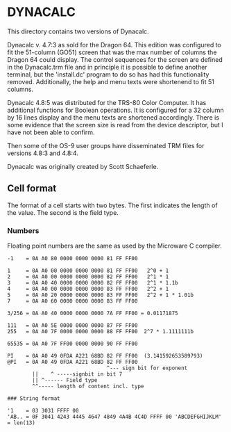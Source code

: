 # DYNACALC

This directory contains two versions of Dynacalc.

Dynacalc v. 4.7:3 as sold for the Dragon 64. This edition was configured
to fit the 51-column (GO51) screen that was the max number of columns the
Dragon 64 could display. The control sequences for the screen are
defined in the Dynacalc.trm file and in principle it is possible to
define another terminal, but the 'install.dc' program to do so has had
this functionality removed. Additionally, the help and menu texts were shortenend
to fit 51 columns.

Dynacalc 4.8:5 was distributed for the TRS-80 Color Computer. It has additional
functions for Boolean operations. It is configured for a 32 column by 16 lines display
and the menu texts are shortened accordingly. There is some evidence that the screen
size is read from the device descriptor, but I have not been able to confirm.

Then some of the OS-9 user groups have disseminated TRM files for versions 4.8:3 and 4.8:4.

Dynacalc was originally created by Scott Schaeferle.

## Cell format

The format of a cell starts with two bytes. The first indicates the length of the value.
The second is the field type. 

### Numbers

Floating point numbers are the same as used by the Microware C compiler.

```
-1    = 0A A0 80 0000 0000 0000 81 FF FF00

1     = 0A A0 00 0000 0000 0000 81 FF FF00   2^0 + 1
2     = 0A A0 00 0000 0000 0000 82 FF FF00   2^1 * 1
3     = 0A A0 40 0000 0000 0000 82 FF FF00   2^1 * 1.1b
4     = 0A A0 00 0000 0000 0000 83 FF FF00   2^2 + 1
5     = 0A A0 20 0000 0000 0000 83 FF FF00   2^2 + 1 * 1.01b
7     = 0A A0 60 0000 0000 0000 83 FF FF00

3/256 = 0A A0 40 0000 0000 0000 7A FF FF00 = 0.01171875

111   = 0A A0 5E 0000 0000 0000 87 FF FF00
255   = 0A A0 7F 0000 0000 0000 88 FF FF00  2^7 * 1.1111111b

65535 = 0A A0 7F FF00 0000 0000 90 FF FF00

PI    = 0A A0 49 0FDA A221 68BD 82 FF FF00  (3.141592653589793)
@PI   = 0A A0 49 0FDA A221 68BD 82 FF FF00
                                ^--- sign bit for exponent
        ||    ^ -----signbit in bit 7
        || ^------ Field type
        ^^----- length of content incl. type

### String format

'1    = 03 3031 FFFF 00
'AB.. = 0F 3041 4243 4445 4647 4849 4A4B 4C4D FFFF 00 'ABCDEFGHIJKLM' = len(13)
```
